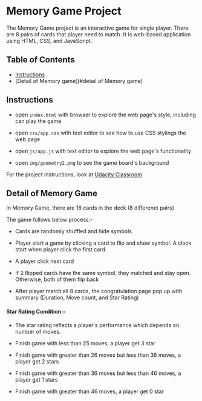 # Memory Game Project

The Memory Game project is an interactive game for single player. There are 8 pairs of cards that player need to match. It is web-based application using HTML, CSS, and JavaScript. 

## Table of Contents

* [Instructions](#instructions)
* [Detail of Memory game](#detail of Memory game)

## Instructions

* open `index.html` with browser to explore the web page's style, including can play the game

* open `css/app.css` with text editor to see how to use CSS stylings the web page

* open `js/app.js` with text editor to explore the web page's functionality 

* open `img/geometry2.png` to see the game board's background

For the project instructions, look at [Udacity Classroom](https://classroom.udacity.com/nanodegrees/nd001/parts/a76bb181-979a-4b36-b32f-01bced6e363e/modules/677caa06-55d6-444e-a853-08627c5516a7/lessons/4227cbf4-f6ce-4798-a7e5-b1ce3b9e7c33/concepts/0a38769e-8e23-4e3f-9482-d8d1aa80fbb6)

## Detail of Memory Game

In Memory Game, there are 16 cards in the deck (8 differenet pairs)

The game follows below process:-

* Cards are randomly shuffled and hide symbols

* Player start a game by clicking a card to flip and show symbol. A clock start when player click the first card.

* A player click next card 

* If 2 flipped cards have the same symbol, they matched and stay open. Otherwise, both of them flip back

* After player match all 8 cards, the congratulation page pop up with summary (Duration, Move count, and Star Rating)

#### Star Rating Condition:-

* The star rating reflects a player's performance which depends on number of moves. 

* Finish game with less than 25 moves, a player get 3 star

* Finish game with greater than 26 moves but less than 36 moves, a player get 2 stars

* Finish game with greater than 36 moves but less than 46 moves, a player get 1 stars

* Finish game with greater than 46 moves, a player get 0 star
